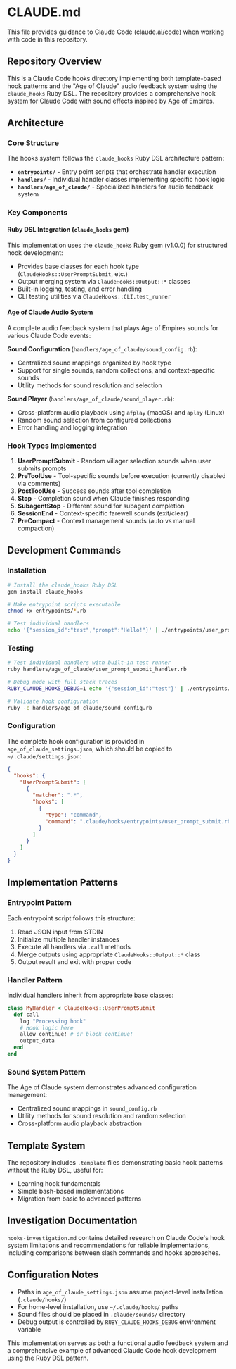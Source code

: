 # CLAUDE.md

This file provides guidance to Claude Code (claude.ai/code) when working with code in this repository.

## Repository Overview

This is a Claude Code hooks directory implementing both template-based hook patterns and the "Age of Claude" audio feedback system using the `claude_hooks` Ruby DSL. The repository provides a comprehensive hook system for Claude Code with sound effects inspired by Age of Empires.

## Architecture

### Core Structure

The hooks system follows the `claude_hooks` Ruby DSL architecture pattern:

- **`entrypoints/`** - Entry point scripts that orchestrate handler execution
- **`handlers/`** - Individual handler classes implementing specific hook logic
- **`handlers/age_of_claude/`** - Specialized handlers for audio feedback system

### Key Components

#### Ruby DSL Integration (`claude_hooks` gem)

This implementation uses the `claude_hooks` Ruby gem (v1.0.0) for structured hook development:
- Provides base classes for each hook type (`ClaudeHooks::UserPromptSubmit`, etc.)
- Output merging system via `ClaudeHooks::Output::*` classes
- Built-in logging, testing, and error handling
- CLI testing utilities via `ClaudeHooks::CLI.test_runner`

#### Age of Claude Audio System

A complete audio feedback system that plays Age of Empires sounds for various Claude Code events:

**Sound Configuration** (`handlers/age_of_claude/sound_config.rb`):
- Centralized sound mappings organized by hook type
- Support for single sounds, random collections, and context-specific sounds
- Utility methods for sound resolution and selection

**Sound Player** (`handlers/age_of_claude/sound_player.rb`):
- Cross-platform audio playback using `afplay` (macOS) and `aplay` (Linux)
- Random sound selection from configured collections
- Error handling and logging integration

### Hook Types Implemented

1. **UserPromptSubmit** - Random villager selection sounds when user submits prompts
2. **PreToolUse** - Tool-specific sounds before execution (currently disabled via comments)
3. **PostToolUse** - Success sounds after tool completion
4. **Stop** - Completion sound when Claude finishes responding
5. **SubagentStop** - Different sound for subagent completion
6. **SessionEnd** - Context-specific farewell sounds (exit/clear)
7. **PreCompact** - Context management sounds (auto vs manual compaction)

## Development Commands

### Installation

```bash
# Install the claude_hooks Ruby DSL
gem install claude_hooks

# Make entrypoint scripts executable
chmod +x entrypoints/*.rb

# Test individual handlers
echo '{"session_id":"test","prompt":"Hello!"}' | ./entrypoints/user_prompt_submit.rb
```

### Testing

```bash
# Test individual handlers with built-in test runner
ruby handlers/age_of_claude/user_prompt_submit_handler.rb

# Debug mode with full stack traces
RUBY_CLAUDE_HOOKS_DEBUG=1 echo '{"session_id":"test"}' | ./entrypoints/user_prompt_submit.rb

# Validate hook configuration
ruby -c handlers/age_of_claude/sound_config.rb
```

### Configuration

The complete hook configuration is provided in `age_of_claude_settings.json`, which should be copied to `~/.claude/settings.json`:

```json
{
  "hooks": {
    "UserPromptSubmit": [
      {
        "matcher": ".*",
        "hooks": [
          {
            "type": "command",
            "command": ".claude/hooks/entrypoints/user_prompt_submit.rb"
          }
        ]
      }
    ]
  }
}
```

## Implementation Patterns

### Entrypoint Pattern

Each entrypoint script follows this structure:
1. Read JSON input from STDIN
2. Initialize multiple handler instances
3. Execute all handlers via `.call` methods
4. Merge outputs using appropriate `ClaudeHooks::Output::*` class
5. Output result and exit with proper code

### Handler Pattern

Individual handlers inherit from appropriate base classes:
```ruby
class MyHandler < ClaudeHooks::UserPromptSubmit
  def call
    log "Processing hook"
    # Hook logic here
    allow_continue! # or block_continue!
    output_data
  end
end
```

### Sound System Pattern

The Age of Claude system demonstrates advanced configuration management:
- Centralized sound mappings in `sound_config.rb`
- Utility methods for sound resolution and random selection
- Cross-platform audio playback abstraction

## Template System

The repository includes `.template` files demonstrating basic hook patterns without the Ruby DSL, useful for:
- Learning hook fundamentals
- Simple bash-based implementations
- Migration from basic to advanced patterns

## Investigation Documentation

`hooks-investigation.md` contains detailed research on Claude Code's hook system limitations and recommendations for reliable implementations, including comparisons between slash commands and hooks approaches.

## Configuration Notes

- Paths in `age_of_claude_settings.json` assume project-level installation (`.claude/hooks/`)
- For home-level installation, use `~/.claude/hooks/` paths
- Sound files should be placed in `.claude/sounds/` directory
- Debug output is controlled by `RUBY_CLAUDE_HOOKS_DEBUG` environment variable

This implementation serves as both a functional audio feedback system and a comprehensive example of advanced Claude Code hook development using the Ruby DSL pattern.
